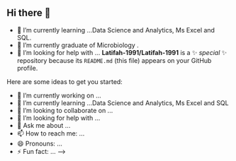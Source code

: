 ## Hi there 👋
- 🌱 I’m currently learning ...Data Science and Analytics, Ms Excel and SQL.
- 🔭 I’m currently graduate of Microbiology .
- 🤔 I’m looking for help with ...
**Latifah-1991/Latifah-1991** is a ✨ _special_ ✨ repository because its `README.md` (this file) appears on your GitHub profile.

Here are some ideas to get you started:

- 🔭 I’m currently working on ...
- 🌱 I’m currently learning ...Data Science and Analytics, Ms Excel and SQL
- 👯 I’m looking to collaborate on ...
- 🤔 I’m looking for help with ...
- 💬 Ask me about ...
- 📫 How to reach me: ...
- 😄 Pronouns: ...
- ⚡ Fun fact: ...
-->
